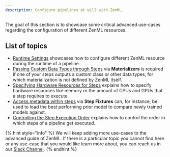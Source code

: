 ```yaml
---
description: Configure pipelines at will with ZenML.
---
```


The goal of this section is to showcase some critical advanced use-cases 
regarding the configuration of different ZenML resources.

## List of topics

* [Runtime Settings](./settings.md) showcases how to
configure different ZenML resource during the runtime of a pipeline.
* [Passing Custom Data Types through Steps](./materializers.md)
via **Materializers** is required if one of your steps outputs a custom class
or other data types, for which materialization is not defined by ZenML itself.
* [Specifying Hardware Resources for Steps](./step-resources.md) explains
how to specify hardware resources like memory or the amount of CPUs and GPUs that
a step requires to execute.
* [Access metadata within steps](./step-metadata.md)
via **Step Fixtures** can, for instance, be used to load the best performing
prior model to compare newly trained models against.
* [Controlling the Step Execution Order](./step-order.md) explains how
to control the order in which steps of a pipeline get executed.

{% hint style="info" %}
We will keep adding more use-cases to the advanced guide of ZenML.
If there is a particular topic you cannot find here or any use-case that
you would like learn more about, you can reach us in our
[Slack Channel](https://zenml.io/slack-invite).
{% endhint %}